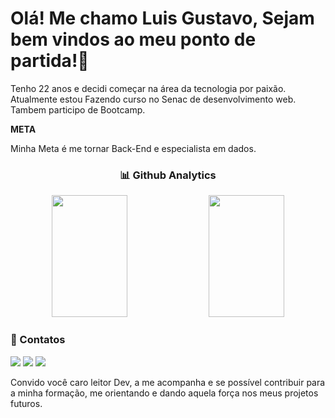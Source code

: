 
# Olá! Me chamo Luis Gustavo, Sejam bem vindos ao meu ponto de partida!🚀
Tenho 22 anos e decidi começar na área da tecnologia por paixão. Atualmente estou Fazendo curso no Senac de desenvolvimento web. Tambem participo de Bootcamp.

**META**

Minha Meta é me tornar Back-End e especialista em dados.


<div align="center">
 <h3>📊 Github Analytics</h3>
  <img width="49%" height="195px" src= "https://github-readme-stats.vercel.app/api?username=LuisgrbDev&theme=tokyonight" /> 
  <img width="49%" height="195px" src= "https://github-readme-stats.vercel.app/api/top-langs/?username=LuisgrbDev&layout=compact&theme=tokyonight"/>
</div>



<div> 
  <h3>📍 Contatos</h3>
  <a href="https://instagram.com/dezdejunho.l/" target="_blank"><img src="https://img.shields.io/badge/-Instagram-%23E4405F?style=for-the-badge&logo=instagram&logoColor=white" target="_blank"></a>
  <a href = "luisgrbenvindo@gmail.com"><img src="https://img.shields.io/badge/-Gmail-%23333?style=for-the-badge&logo=gmail&logoColor=white" target="_blank"></a>
  <a href="https://www.linkedin.com/in/lu%C3%ADs-gustavo-rodrigues-benvindo-523b0433" target="_blank"><img src="https://img.shields.io/badge/-LinkedIn-%230077B5?style=for-the-badge&logo=linkedin&logoColor=white" target="_blank"></a> 

</div>

Convido você caro leitor Dev, a me acompanha e se possível contribuir para a minha formação, me orientando e dando aquela força nos meus projetos futuros.
